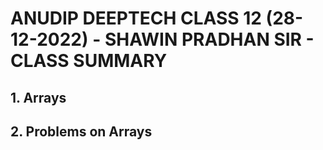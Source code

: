 # ANUDIP DEEPTECH CLASS 12 (28-12-2022) - SHAWIN PRADHAN SIR - CLASS SUMMARY

## 1. Arrays

## 2. Problems on Arrays
